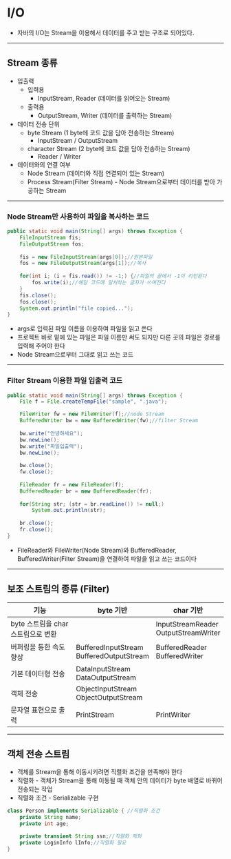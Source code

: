 # I/O
* 자바의 I/O는 Stream을 이용해서 데이터를 주고 받는 구조로 되어있다.
<hr>

## Stream 종류
* 입출력
    * 입력용
        * InputStream, Reader (데이터를 읽어오는 Stream)
    * 출력용
        * OutputStream, Writer (데이터를 출력하는 Stream)
* 데이터 전송 단위
    * byte Stream (1 byte에 코드 값을 담아 전송하는 Stream)
        * InputStream / OutputStream
    * character Stream (2 byte에 코드 값을 담아 전송하는 Stream)
        * Reader / Writer
* 데이터와의 연결 여부
    * Node Stream (데이터와 직접 연결되어 있는 Stream)
    * Process Stream(Filter Stream) - Node Stream으로부터 데이터를 받아 가공하는 Stream

<hr>

### Node Stream만 사용하여 파일을 복사하는 코드
```java
public static void main(String[] args) throws Exception {
    FileInputStream fis;
    FileOutputStream fos;
    
    fis = new FileInputStream(args[0]);//원본파일
    fos = new FileOutputStream(args[1]);//복사
    
    for(int i; (i = fis.read()) != -1;) {//파일의 끝에서 -1이 리턴된다
        fos.write(i);//해당 코드에 일치하는 글자가 쓰여진다
    }
    fis.close();
    fos.close();
    System.out.println("file copied...");
}
```
* args로 입력된 파일 이름을 이용하여 파일을 읽고 쓴다
* 프로젝트 바로 밑에 있는 파일은 파일 이름만 써도 되지만 다른 곳의 파일은 경로를 입력해 주어야 한다
* Node Stream으로부터 그대로 읽고 쓰는 코드

<hr>

### Filter Stream 이용한 파일 입출력 코드

```java
public static void main(String[] args) throws Exception {
    File f = File.createTempFile("sample", ".java");

    FileWriter fw = new FileWriter(f);//node Stream
    BufferedWriter bw = new BufferedWriter(fw);//filter Stream
    
    bw.write("안녕하세요");
    bw.newLine();
    bw.write("파일입출력");
    bw.newLine();
    
    bw.close();
    fw.close();
    
    FileReader fr = new FileReader(f);
    BufferedReader br = new BufferedReader(fr);
    
    for(String str; (str = br.readLine()) != null;)
        System.out.println(str);
    
    br.close();
    fr.close();
}
```
* FileReader와 FileWriter(Node Stream)와 BufferedReader, BufferedWriter(Filter Stream)을 연결하여 파일을 읽고 쓰는 코드이다

<hr>

## 보조 스트림의 종류 (Filter)
기능|byte 기반|char 기반
---|---|---|
byte 스트림을 char 스트림으로 변환||InputStreamReader<br>OutputStreamWriter|
버퍼링을 통한 속도 향상|BufferedInputStream<br>BufferedOutputStream|BufferedReader<br>BufferedWriter|
기본 데이터형 전송|DataInputStream<br>DataOutputStream||
객체 전송|ObjectInputStream<br>ObjectOutputStream||
문자열 표현으로 출력|PrintStream|PrintWriter|



<hr>

## 객체 전송 스트림
* 객체를 Stream을 통해 이동시키려면 직렬화 조건을 만족해야 한다
* 직렬화 - 객체가 Stream을 통해 이동될 때 객체 안의 데이터가 byte 배열로 바뀌어 전송되는 작업
* 직렬화 조건 - Serializable 구현

```java
class Person implements Serializable { //직렬화 조건
    private String name;
    private int age;

    private transient String ssn;//직렬화 제외
    private LoginInfo lInfo;//직렬화 필요 
}
```
